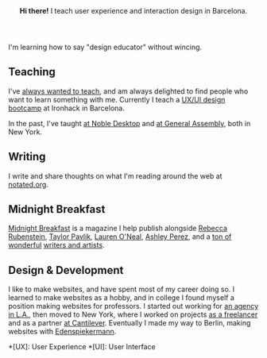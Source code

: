 ---
---

<section class="lede" markdown="1">

<header>
  <strong>Hi there!</strong> I teach user&nbsp;experience and interaction&nbsp;design in&nbsp;Barcelona.
</header>

I'm learning how to say "design&nbsp;educator" without&nbsp;wincing.

</section>


Teaching
--------

I've [always wanted to teach](/teaching/), and am always delighted to find people who want to learn something with me. Currently I teach a [UX/UI design bootcamp](https://uxui.cat) at Ironhack in Barcelona.

In the past, I've taught [at Noble Desktop](/noble/) and [at General Assembly](/ga/), both in New York.


Writing
-------

I write and share thoughts on what I'm reading around the web at [notated.org](http://notated.org).


Midnight Breakfast
------------------

[Midnight Breakfast](https://midnightbreakfast.com/) is a magazine I help publish alongside [Rebecca Rubenstein](https://rebeccarubenstein.com), [Taylor Pavlik](httpss://twitter.com/FTPavlik), [Lauren O'Neal](https://twitter.com/laureneoneal), [Ashley Perez](https://twitter.com/artscollide), and a [ton of wonderful](/midnightbreakfast/) [writers and artists](https://midnightbreakfast.com/contributors).


Design & Development
--------------------

I like to make websites, and have spent most of my career doing so. I learned to make websites as a hobby, and in college I found myself a position making websites for professors. I started out working for [an agency in L.A.](/la/), then moved to New York, where I worked on projects [as a freelancer](/freelance/) and as a partner [at Cantilever](/cantilever/). Eventually I made my way to Berlin, making websites with [Edenspiekermann](https://www.edenspiekermann.com).


*[UX]: User Experience
*[UI]: User Interface
